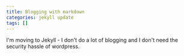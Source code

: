 ```yaml
---
title: Blogging with markdown
categories: jekyll update
tags: []
---
```

I'm moving to Jekyll - I don't do a lot of blogging and I don't need the security hassle of wordpress.